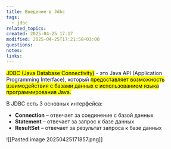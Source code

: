 ```yaml
---
title: Введение в Jdbc
tags:
  - jdbc
related_topics: 
created: 2025-04-25 17:17
modified: 2025-04-25T17:21:58+03:00
questions: 
notes: 
links: 
---
```


<mark class="hltr-red">JDBC (Java Database Connectivity)</mark> - это Java API (Application Programming Interface), который <mark class="hltr-yellow">предоставляет возможность взаимодействия с базами данных с использованием языка программирования Java.
</mark>

В JDBC есть 3 основных интерфейса:

- **Connection** – отвечает за соединение с базой данных
- **Statement** – отвечает за запрос к базе данных
- **ResultSet** – отвечает за результат запроса к базе данных

![[Pasted image 20250425171857.png]]

